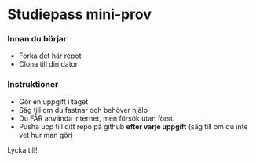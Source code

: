 # Studiepass mini-prov

### Innan du börjar
* Forka det här repot
* Clona till din dator

### Instruktioner

* Gör en uppgift i taget
* Säg till om du fastnar och behöver hjälp
* Du FÅR använda internet, men försök utan först.
* Pusha upp till ditt repo på github **efter varje uppgift** (säg till om du inte vet hur man gör)

Lycka till!
